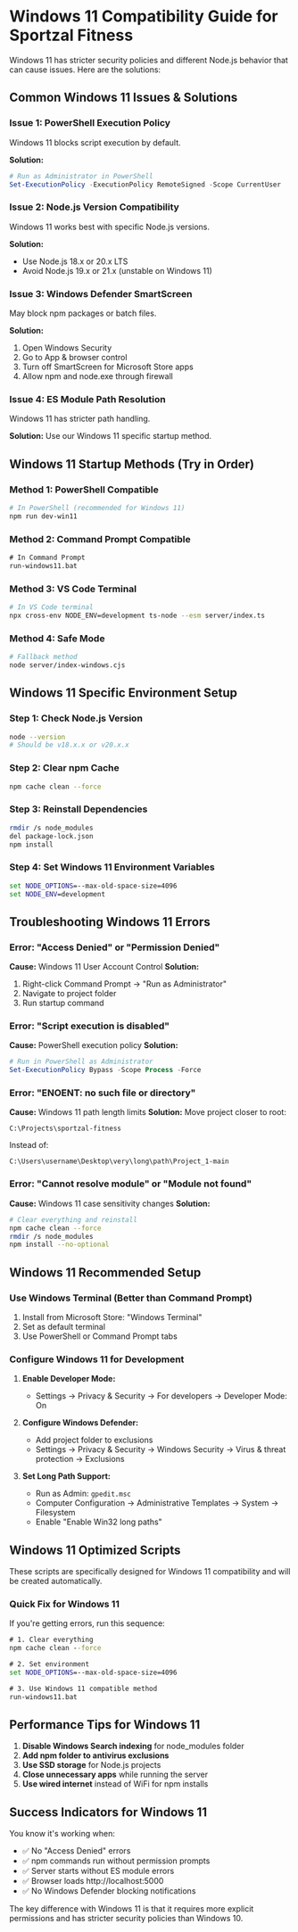 # Windows 11 Compatibility Guide for Sportzal Fitness

Windows 11 has stricter security policies and different Node.js behavior that can cause issues. Here are the solutions:

## Common Windows 11 Issues & Solutions

### Issue 1: PowerShell Execution Policy
Windows 11 blocks script execution by default.

**Solution:**
```powershell
# Run as Administrator in PowerShell
Set-ExecutionPolicy -ExecutionPolicy RemoteSigned -Scope CurrentUser
```

### Issue 2: Node.js Version Compatibility
Windows 11 works best with specific Node.js versions.

**Solution:**
- Use Node.js 18.x or 20.x LTS
- Avoid Node.js 19.x or 21.x (unstable on Windows 11)

### Issue 3: Windows Defender SmartScreen
May block npm packages or batch files.

**Solution:**
1. Open Windows Security
2. Go to App & browser control
3. Turn off SmartScreen for Microsoft Store apps
4. Allow npm and node.exe through firewall

### Issue 4: ES Module Path Resolution
Windows 11 has stricter path handling.

**Solution:** Use our Windows 11 specific startup method.

## Windows 11 Startup Methods (Try in Order)

### Method 1: PowerShell Compatible
```powershell
# In PowerShell (recommended for Windows 11)
npm run dev-win11
```

### Method 2: Command Prompt Compatible
```cmd
# In Command Prompt
run-windows11.bat
```

### Method 3: VS Code Terminal
```bash
# In VS Code terminal
npx cross-env NODE_ENV=development ts-node --esm server/index.ts
```

### Method 4: Safe Mode
```bash
# Fallback method
node server/index-windows.cjs
```

## Windows 11 Specific Environment Setup

### Step 1: Check Node.js Version
```bash
node --version
# Should be v18.x.x or v20.x.x
```

### Step 2: Clear npm Cache
```bash
npm cache clean --force
```

### Step 3: Reinstall Dependencies
```bash
rmdir /s node_modules
del package-lock.json
npm install
```

### Step 4: Set Windows 11 Environment Variables
```cmd
set NODE_OPTIONS=--max-old-space-size=4096
set NODE_ENV=development
```

## Troubleshooting Windows 11 Errors

### Error: "Access Denied" or "Permission Denied"
**Cause:** Windows 11 User Account Control
**Solution:**
1. Right-click Command Prompt → "Run as Administrator"
2. Navigate to project folder
3. Run startup command

### Error: "Script execution is disabled"
**Cause:** PowerShell execution policy
**Solution:**
```powershell
# Run in PowerShell as Administrator
Set-ExecutionPolicy Bypass -Scope Process -Force
```

### Error: "ENOENT: no such file or directory"
**Cause:** Windows 11 path length limits
**Solution:** Move project closer to root:
```
C:\Projects\sportzal-fitness
```
Instead of:
```
C:\Users\username\Desktop\very\long\path\Project_1-main
```

### Error: "Cannot resolve module" or "Module not found"
**Cause:** Windows 11 case sensitivity changes
**Solution:**
```bash
# Clear everything and reinstall
npm cache clean --force
rmdir /s node_modules
npm install --no-optional
```

## Windows 11 Recommended Setup

### Use Windows Terminal (Better than Command Prompt)
1. Install from Microsoft Store: "Windows Terminal"
2. Set as default terminal
3. Use PowerShell or Command Prompt tabs

### Configure Windows 11 for Development
1. **Enable Developer Mode:**
   - Settings → Privacy & Security → For developers → Developer Mode: On

2. **Configure Windows Defender:**
   - Add project folder to exclusions
   - Settings → Privacy & Security → Windows Security → Virus & threat protection → Exclusions

3. **Set Long Path Support:**
   - Run as Admin: `gpedit.msc`
   - Computer Configuration → Administrative Templates → System → Filesystem
   - Enable "Enable Win32 long paths"

## Windows 11 Optimized Scripts

These scripts are specifically designed for Windows 11 compatibility and will be created automatically.

### Quick Fix for Windows 11
If you're getting errors, run this sequence:
```cmd
# 1. Clear everything
npm cache clean --force

# 2. Set environment
set NODE_OPTIONS=--max-old-space-size=4096

# 3. Use Windows 11 compatible method
run-windows11.bat
```

## Performance Tips for Windows 11

1. **Disable Windows Search indexing** for node_modules folder
2. **Add npm folder to antivirus exclusions**
3. **Use SSD storage** for Node.js projects
4. **Close unnecessary apps** while running the server
5. **Use wired internet** instead of WiFi for npm installs

## Success Indicators for Windows 11

You know it's working when:
- ✅ No "Access Denied" errors
- ✅ npm commands run without permission prompts
- ✅ Server starts without ES module errors
- ✅ Browser loads http://localhost:5000
- ✅ No Windows Defender blocking notifications

The key difference with Windows 11 is that it requires more explicit permissions and has stricter security policies than Windows 10.